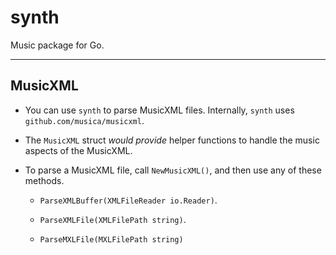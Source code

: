 # synth

Music package for Go.

---

## MusicXML

- You can use `synth` to parse MusicXML files. Internally, `synth` uses `github.com/musica/musicxml`.

- The `MusicXML` struct *would provide* helper functions to handle the music aspects of the MusicXML.

- To parse a MusicXML file, call `NewMusicXML()`, and then use any of these methods.

  - `ParseXMLBuffer(XMLFileReader io.Reader)`.

  - `ParseXMLFile(XMLFilePath string)`.

  - `ParseMXLFile(MXLFilePath string)`
